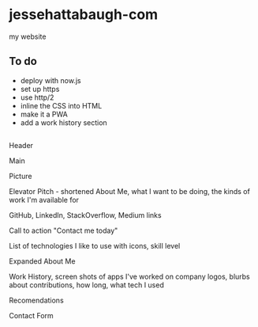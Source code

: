 # jessehattabaugh-com

my website

## To do

-   deploy with now.js
-   set up https
-   use http/2
-   inline the CSS into HTML
-   make it a PWA
-   add a work history section

##

Header

Main

Picture

Elevator Pitch - shortened About Me, what I want to be doing, the kinds of work I'm available for

GitHub, LinkedIn, StackOverflow, Medium links

Call to action "Contact me today"

List of technologies I like to use with icons, skill level

Expanded About Me

Work History, screen shots of apps I've worked on company logos, blurbs about contributions, how long, what tech I used

Recomendations

Contact Form
